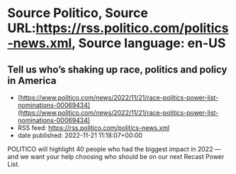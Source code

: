 # Source Politico, Source URL:https://rss.politico.com/politics-news.xml, Source language: en-US

## Tell us who’s shaking up race, politics and policy in America
 - [https://www.politico.com/news/2022/11/21/race-politics-power-list-nominations-00069434](https://www.politico.com/news/2022/11/21/race-politics-power-list-nominations-00069434)
 - RSS feed: https://rss.politico.com/politics-news.xml
 - date published: 2022-11-21 11:18:07+00:00

POLITICO will highlight 40 people who had the biggest impact in 2022 — and we want your help choosing who should be on our next Recast Power List.
